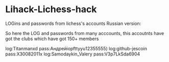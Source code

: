 # Lihack-Lichess-hack
LOGins and passwords from lichess's accounts
Russian version: 

So here the LOG and passwords from many acccounts, this accoutnts have got the clubs which have got 150+ members

log:Titanmanxd  pass:Андрейiopfttyyu12355555)
log:github-jescoin pass:X30082011x
log:Samodaykin_Valery pass:V3p7LkSda6904
